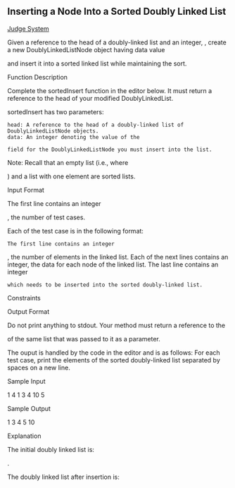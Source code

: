 ## Inserting a Node Into a Sorted Doubly Linked List

[Judge System](https://www.hackerrank.com/challenges/insert-a-node-into-a-sorted-doubly-linked-list/problem)

Given a reference to the head of a doubly-linked list and an integer, , create a new DoublyLinkedListNode object having data value

and insert it into a sorted linked list while maintaining the sort.

Function Description

Complete the sortedInsert function in the editor below. It must return a reference to the head of your modified DoublyLinkedList.

sortedInsert has two parameters:

    head: A reference to the head of a doubly-linked list of DoublyLinkedListNode objects.
    data: An integer denoting the value of the 

    field for the DoublyLinkedListNode you must insert into the list.

Note: Recall that an empty list (i.e., where

) and a list with one element are sorted lists.

Input Format

The first line contains an integer

, the number of test cases.

Each of the test case is in the following format:

    The first line contains an integer 

, the number of elements in the linked list.
Each of the next
lines contains an integer, the data for each node of the linked list.
The last line contains an integer

    which needs to be inserted into the sorted doubly-linked list.

Constraints

Output Format

Do not print anything to stdout. Your method must return a reference to the

of the same list that was passed to it as a parameter.

The ouput is handled by the code in the editor and is as follows:
For each test case, print the elements of the sorted doubly-linked list separated by spaces on a new line.

Sample Input

1
4
1
3
4
10
5

Sample Output

1 3 4 5 10

Explanation

The initial doubly linked list is:

.

The doubly linked list after insertion is: 
